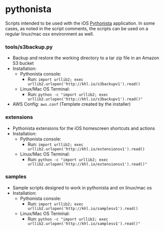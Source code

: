 # pythonista

Scripts intended to be used with the iOS [Pythonista](http://omz-software.com/pythonista/) application. In some cases, as noted in the script comments, the scripts can be used on a regular linux/mac osx environment as well.

### tools/s3backup.py

- Backup and restore the working directory to a tar zip file in an Amazon S3 bucket
- Installation:
  - Pythonista console:
    - Run: `import urllib2; exec urllib2.urlopen('http://khl.io/s3backupv1').read()`
  - Linux/Mac OS Terminal:
    - Run: `python -c "import urllib2; exec urllib2.urlopen('http://khl.io/s3backupv1').read()"`
- AWS Config: `aws.conf` (Template created by the installer)

### extensions

- Pythonista extensions for the iOS homescreen shortcuts and actions
- Installation:
  - Pythonista console:
    - Run: `import urllib2; exec urllib2.urlopen('http://khl.io/extensionsv1').read()`
  - Linux/Mac OS Terminal:
    - Run: `python -c "import urllib2; exec urllib2.urlopen('http://khl.io/extensionsv1').read()"`

### samples

- Sample scripts designed to work in pythonista and on linux/mac os
- Installation:
  - Pythonista console:
    - Run: `import urllib2; exec urllib2.urlopen('http://khl.io/samplesv1').read()`
  - Linux/Mac OS Terminal:
    - Run: `python -c "import urllib2; exec urllib2.urlopen('http://khl.io/samplesv1').read()"`
